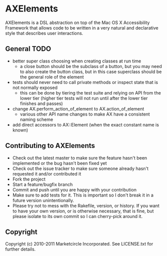 # AXElements

AXElements is a DSL abstraction on top of the Mac OS X Accessibility Framework
that allows code to be written in a very natural and declarative style that
describes user interactions.

## General TODO

- better super class choosing when creating classes at run time
  + a close button should be the subclass of a button, but you may
  need to also create the button class, but in this case superclass
  should be the general role of the element
- tests should never need to call private methods or inspect state
  that is not normally exposed
  + this can be done by tiering the test suite and relying on API from
  the lower tier (higher tier tests will not run until after the lower
  tier finishes and passes)
- change AX.perform\_action\_of\_element to AX.action\_of\_element
  + various other API name changes to make AX have a consistent naming
  scheme
- add direct accessors to AX::Element (when the exact constant name is known)

## Contributing to AXElements

* Check out the latest master to make sure the feature hasn't been implemented or the bug hasn't been fixed yet
* Check out the issue tracker to make sure someone already hasn't requested it and/or contributed it
* Fork the project
* Start a feature/bugfix branch
* Commit and push until you are happy with your contribution
* Make sure to add tests for it. This is important so I don't break it in a future version unintentionally.
* Please try not to mess with the Rakefile, version, or history. If you want to have your own version, or is otherwise necessary, that is fine, but please isolate to its own commit so I can cherry-pick around it.

## Copyright

Copyright (c) 2010-2011 Marketcircle Incorporated. See LICENSE.txt for further details.

